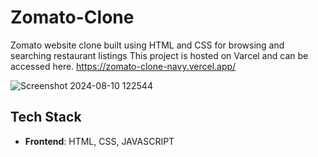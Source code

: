 # Zomato-Clone
Zomato website clone built using HTML and CSS for browsing and searching restaurant listings This project is hosted on Varcel and can be accessed here. https://zomato-clone-navy.vercel.app/

![Screenshot 2024-08-10 122544](https://github.com/user-attachments/assets/69294408-e817-4db3-a0b0-828e85593cfb)


## Tech Stack

- **Frontend**: HTML, CSS, JAVASCRIPT 

